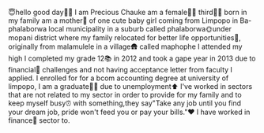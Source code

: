  😇hello good day🙏🏼
 I am Precious Chauke am a female🙎‍♀️
 third👩‍🍼 born in my family 
 am a mother🤰 of one cute baby girl
 coming from Limpopo in Ba-phalaborwa local municipality in a suburb called phalaborwa🌞under mopani district where my family relocated for better life opportunities💚,
originally from malamulele in a village🛖 called maphophe 
I attended my high
I completed my grade 12📚 in 2012 and took a gape year in 2013 due to financial💸 challenges and not having acceptance letter from faculty
I applied. I enrolled for for a bcom accounting degree at university of limpopo, I am a graduate👩‍🎓 
due to unemployment⬆️ I've worked in sectors that are not related to my sector in order to provide for my family and to keep myself busy⏰️ with something,they say"Take any job until you find your dream job, pride won't feed you or pay your bills."❤️ I have worked in finance💸 sector to. 
